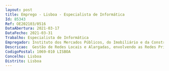 ```yaml
--- 
layout: post
title: Emprego - Lisboa - Especialista de Informática
Id: 85343
Ref: OE202103/0516
DataAbertura: 2021-03-17
DataFecho: 2021-03-31
Trabalho: Especialista de Informática
Empregador: Instituto dos Mercados Públicos, do Imobiliário e da Construção, I.P.
Descricao:  Gestão de Redes Locais e Alargadas, envolvendo as Redes Privadas e Redes Privadas Virtuais que ligam o IMPIC às suas delegações remotas e a outras instituições nacionais, bem como ligações à Internet. Neste âmbito incluem se todas as tarefas de gestão e configuração de equipamentos de rede, tarefas demonitorização, análise e implementação de soluções para interligação de redes e serviços que delas dependam   Administração de sistemas Linux e Windows (físicos ou virtualizados), o que inclui  manutenção operacional dos sistemas e software de base, suporte aos utilizadores (gestão das suas áreas, resolução algorítmica e suporte à construção de pequenos programas e automatismos de computação, colaboração nainstalação de software aplicacional específico para o utilizador, etc), implementação e garantia de mecanismos de salvaguardas, resolução de problemas incidentes (software hardware)   Administração de soluções de processamento de alto débito configurado em clusters, storage partilhado, comunicações ethernet e de alto débito. As tarefas de administração incluem a monitorização e manutenção operacional dos clusters, intermediar resolução de problemas incidentes com suporte aoscontratos de manutenção vigentes (hardware software), garantia de mecanismos de salvaguardas, apoio aos utilizadores e construção de propostas evolutivas nas vertentes tecnológica, necessidades operacionais, e economia   Participação em grupos de trabalho e em projetos (construção, implementação operacional, manutenção e suporte)   Interligação e colaboração com os colegas de outras áreas de IT  gestão, redes e segurança, salvaguardas, arquivo e virtualização, helpdesk sobre os sistemas que administra (Windows e UNIX LINUX)   Contribuição para a discussão técnica no âmbito da definição e apuramento de estratégias evolutivas na área de TI.
CodigoPostal: 1069-010 LISBOA
Concelho: Lisboa
Distrito: Lisboa
--- 
```

